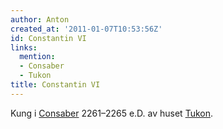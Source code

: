 ```yaml
---
author: Anton
created_at: '2011-01-07T10:53:56Z'
id: Constantin VI
links:
  mention:
  - Consaber
  - Tukon
title: Constantin VI
---
```


Kung i [Consaber] 2261–2265 e.D. av huset [Tukon].

  [Consaber]: Consaber
  [Tukon]: Tukon
